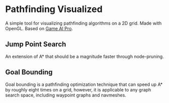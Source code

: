 # Pathfinding Visualized
A simple tool for visualizing pathfinding algorithms on a 2D grid. 
Made with OpenGL. Based on [Game AI Pro](http://www.gameaipro.com/).

## Jump Point Search
An extension of A* that should be a magnitude faster through node-pruning.

## Goal Bounding
Goal bounding is a pathfinding optimization technique that can speed up A* by roughly 
eight times on a grid, however, it is applicable to any graph search space, including 
waypoint graphs and navmeshes.

